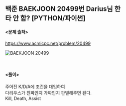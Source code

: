 ## 백준 BAEKJOON 20499번 Darius님 한타 안 함? [PYTHON/파이썬]

#### <문제 출처><br>
https://www.acmicpc.net/problem/20499

![BAEKJOON 20499](https://blog.kakaocdn.net/dn/WRwO6/btsFR2QnSRi/Gx5PfkWILXRS3MrrjTaLbK/img.png)

<br>

#### <풀이><br>

주어진 K/D/A에 조건을 대입하여  
다리우스가 진짜인지 가짜인지 판별해주면 된다.  
Kill, Death, Assist  